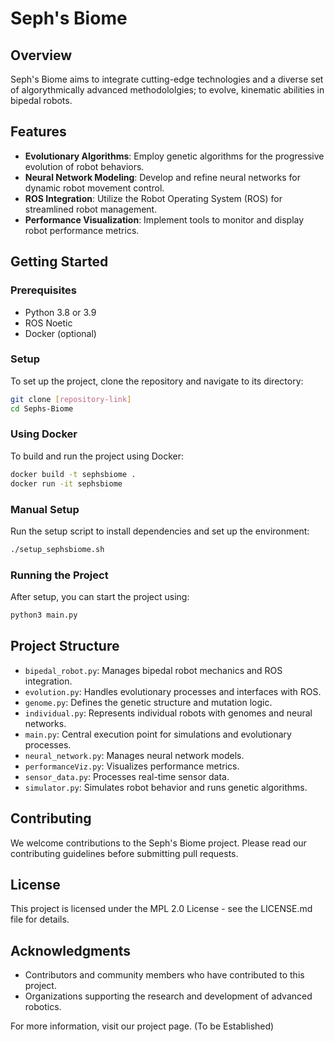 
# Seph's Biome
## Overview
Seph's Biome aims to integrate cutting-edge technologies and a diverse set of algorythmically advanced methodololgies; to evolve, kinematic abilities in bipedal robots.

## Features
- **Evolutionary Algorithms**: Employ genetic algorithms for the progressive evolution of robot behaviors.
- **Neural Network Modeling**: Develop and refine neural networks for dynamic robot movement control.
- **ROS Integration**: Utilize the Robot Operating System (ROS) for streamlined robot management.
- **Performance Visualization**: Implement tools to monitor and display robot performance metrics.

## Getting Started
### Prerequisites
- Python 3.8 or 3.9
- ROS Noetic
- Docker (optional)

### Setup
To set up the project, clone the repository and navigate to its directory:

```bash
git clone [repository-link]
cd Sephs-Biome
```

### Using Docker
To build and run the project using Docker:

```bash
docker build -t sephsbiome .
docker run -it sephsbiome
```

### Manual Setup
Run the setup script to install dependencies and set up the environment:

```bash
./setup_sephsbiome.sh
```

### Running the Project
After setup, you can start the project using:

```bash
python3 main.py
```

## Project Structure
- `bipedal_robot.py`: Manages bipedal robot mechanics and ROS integration.
- `evolution.py`: Handles evolutionary processes and interfaces with ROS.
- `genome.py`: Defines the genetic structure and mutation logic.
- `individual.py`: Represents individual robots with genomes and neural networks.
- `main.py`: Central execution point for simulations and evolutionary processes.
- `neural_network.py`: Manages neural network models.
- `performanceViz.py`: Visualizes performance metrics.
- `sensor_data.py`: Processes real-time sensor data.
- `simulator.py`: Simulates robot behavior and runs genetic algorithms.

## Contributing
We welcome contributions to the Seph's Biome project. Please read our contributing guidelines before submitting pull requests.

## License
This project is licensed under the MPL 2.0 License - see the LICENSE.md file for details.

## Acknowledgments
- Contributors and community members who have contributed to this project.
- Organizations supporting the research and development of advanced robotics.

For more information, visit our project page. (To be Established)
